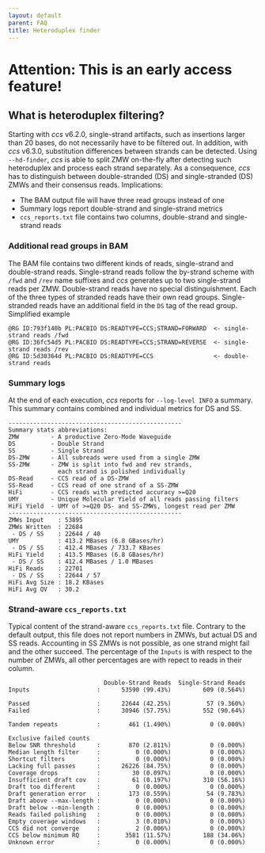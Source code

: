 ```yaml
---
layout: default
parent: FAQ
title: Heteroduplex finder
---
```


# Attention: This is an early access feature!

## What is heteroduplex filtering?
Starting with _ccs_ v6.2.0, single-strand artifacts, such as insertions larger
than 20 bases, do not necessarily have to be filtered out. In addition, with
_ccs_ v6.3.0, substitution differences between strands can be detected.
Using `--hd-finder`, _ccs_ is able to split ZMW on-the-fly after detecting such heteroduplex and
process each strand separately. As a consequence, _ccs_ has to distinguish between
double-stranded (DS) and single-stranded (DS) ZMWs and their consensus reads.
Implications:

 * The BAM output file will have three read groups instead of one
 * Summary logs report double-strand and single-strand metrics
 * `ccs_reports.txt` file contains two columns, double-strand and single-strand reads

### Additional read groups in BAM
The BAM file contains two different kinds of reads, single-strand and
double-strand reads. Single-strand reads follow the by-strand scheme with `/fwd`
and `/rev` name suffixes and _ccs_ generates up to two single-strand reads per
ZMW. Double-strand reads have no special distinguishment. Each of the three types
of stranded reads have their own read groups. Single-stranded reads have an
additional field in the `DS` tag of the read group. Simplified example

    @RG ID:793f140b PL:PACBIO DS:READTYPE=CCS;STRAND=FORWARD  <- single-strand reads /fwd
    @RG ID:36fc54d5 PL:PACBIO DS:READTYPE=CCS;STRAND=REVERSE  <- single-strand reads /rev
    @RG ID:5d30364d PL:PACBIO DS:READTYPE=CCS                 <- double-strand reads

### Summary logs
At the end of each execution, _ccs_ reports for `--log-level INFO` a summary.
This summary contains combined and individual metrics for DS and SS.

```
-------------------------------------------------
Summary stats abbreviations:
ZMW         - A productive Zero-Mode Waveguide
DS          - Double Strand
SS          - Single Strand
DS-ZMW      - All subreads were used from a single ZMW
SS-ZMW      - ZMW is split into fwd and rev strands,
              each strand is polished individually
DS-Read     - CCS read of a DS-ZMW
SS-Read     - CCS read of one strand of a SS-ZMW
HiFi        - CCS reads with predicted accuracy >=Q20
UMY         - Unique Molecular Yield of all reads passing filters
HiFi Yield  - UMY of >=Q20 DS- and SS-ZMWs, longest read per ZMW
-------------------------------------------------
ZMWs Input    : 53895
ZMWs Written  : 22684
 - DS / SS    : 22644 / 40
UMY           : 413.2 MBases (6.8 GBases/hr)
 - DS / SS    : 412.4 MBases / 733.7 KBases
HiFi Yield    : 413.5 MBases (6.8 GBases/hr)
 - DS / SS    : 412.4 MBases / 1.0 MBases
HiFi Reads    : 22701
 - DS / SS    : 22644 / 57
HiFi Avg Size : 18.2 KBases
HiFi Avg QV   : 30.2
```

### Strand-aware `ccs_reports.txt`
Typical content of the strand-aware `ccs_reports.txt` file. Contrary to the
default output, this file does not report numbers in ZMWs, but actual DS and SS
reads. Accounting in SS ZMWs is not possible, as one strand might fail and the
other succeed. The percentage of the `Inputs` is with respect to the number of
ZMWs, all other percentages are with repect to reads in their column.

```
                           Double-Strand Reads  Single-Strand Reads
Inputs                   :      53590 (99.43%)         609 (0.564%)

Passed                   :      22644 (42.25%)          57 (9.360%)
Failed                   :      30946 (57.75%)         552 (90.64%)

Tandem repeats           :        461 (1.490%)           0 (0.000%)

Exclusive failed counts
Below SNR threshold      :        870 (2.811%)           0 (0.000%)
Median length filter     :          0 (0.000%)           0 (0.000%)
Shortcut filters         :          0 (0.000%)           0 (0.000%)
Lacking full passes      :      26226 (84.75%)           0 (0.000%)
Coverage drops           :         30 (0.097%)           0 (0.000%)
Insufficient draft cov   :         61 (0.197%)         310 (56.16%)
Draft too different      :          0 (0.000%)           0 (0.000%)
Draft generation error   :        173 (0.559%)          54 (9.783%)
Draft above --max-length :          0 (0.000%)           0 (0.000%)
Draft below --min-length :          0 (0.000%)           0 (0.000%)
Reads failed polishing   :          0 (0.000%)           0 (0.000%)
Empty coverage windows   :          3 (0.010%)           0 (0.000%)
CCS did not converge     :          2 (0.006%)           0 (0.000%)
CCS below minimum RQ     :       3581 (11.57%)         188 (34.06%)
Unknown error            :          0 (0.000%)           0 (0.000%)
```
